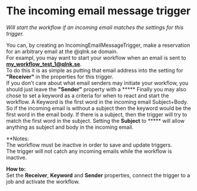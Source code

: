 # The incoming email message trigger #

*Will start the workflow if an incoming email matches the settings for this trigger.*

You can, by creating an IncomingEmailMessageTrigger, make a reservation for an arbitrary email at the @qlnk.se domain.  
For exampl, you may want to start your workflow when an email is sent to **my_workflow_test_1@qlnk.se**.  
To do this it is as simple as putting that email address into the setting for **"Receiver"** in the properties for this trigger.  
If you don't care about what email senders may initiate your workflow, you should just leave the **"Sender"** property with a *****
Finally you may also chose to set a keyword as a criteria for when to react and start the workflow. A Keyword is the first word in the incoming email Subject+Body. So if the incoming email is without a subject then the keyword would be the first word in the email body. If there is a subject, then the trigger will try to match the first word in the subject. Setting the **Subject** to ***** will allow anything as subject and body in the incoming email.


**Notes:  
The workflow must be inactive in order to save and update triggers.  
The trigger will not catch any incoming emails while the workflow is inactive.  

**How to:**  
Set the **Receiver**, **Keyword** and **Sender** properties, connect the trigger to a job and activate the workflow.
